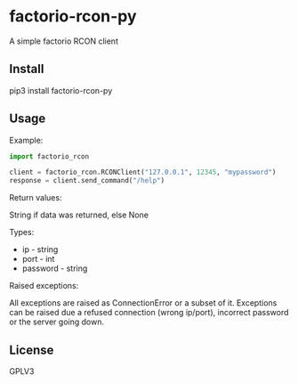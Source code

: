 # factorio-rcon-py

A simple factorio RCON client

## Install

pip3 install factorio-rcon-py

## Usage

Example:
```python
import factorio_rcon

client = factorio_rcon.RCONClient("127.0.0.1", 12345, "mypassword")
response = client.send_command("/help")
```

Return values:

String if data was returned, else None

Types:
- ip - string
- port - int
- password - string

Raised exceptions:

All exceptions are raised as ConnectionError or a subset of it. Exceptions can be raised due a refused connection (wrong ip/port), incorrect password or the server going down.


## License

GPLV3
